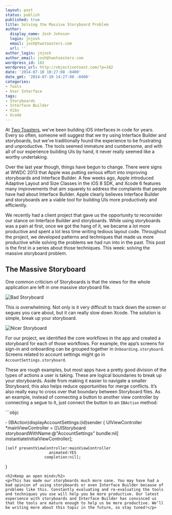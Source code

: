 ```yaml
---
layout: post
status: publish
published: true
title: Solving the Massive Storyboard Problem
author:
  display_name: Josh Johnson
  login: jnjosh
  email: josh@twotoasters.com
  url: ''
author_login: jnjosh
author_email: josh@twotoasters.com
wordpress_id: 182
wordpress_url: http://objectivetoast.com/?p=182
date: '2014-07-10 10:27:08 -0400'
date_gmt: '2014-07-10 14:27:08 -0400'
categories:
- Tools
- User Interface
tags:
- Storyboards
- Interface Builder
- Xibs
- Xcode
---
```

<p><!--<br />
    Author: Josh Johnson<br />
    Categories: Tools, UI<br />
    Tags: Storyboards, Interface Builder, Xibs, Xcode<br />
    Keywords: Storyboards, Interface Builder, Xibs, Xcode<br />
--></p>
<p>At <a href="http://twotoasters.com">Two Toasters</a>, we’ve been building iOS interfaces in code for years. Every so often, someone will suggest that we try using Interface Builder and storyboards, but we’ve traditionally found the experience to be frustrating and unproductive. The tools seemed immature and cumbersome, and with all of our experience building UIs by hand, it never really seemed like a worthy undertaking.</p>
<p>Over the last year though, things have begun to change. There were signs at WWDC 2013 that Apple was putting serious effort into improving storyboards and Interface Builder. A few weeks ago, Apple introduced Adaptive Layout and Size Classes in the iOS 8 SDK, and Xcode 6 features many improvements that aim squarely to address the complaints that people have had about Interface Builder. Apple clearly believes Interface Builder and storyboards are a viable tool for building UIs more productively and efficiently.</p>
<p><!--more--></p>
<p>We recently had a client project that gave us the opportunity to reconsider our stance on Interface Builder and storyboards. While using storyboards was a pain at first, once we got the hang of it, we became a lot more productive and spent a lot less time writing tedious layout code. Throughout the project, we developed patterns and techniques that made us more productive while solving the problems we had run into in the past. This post is the first in a series about those techniques. This week: solving the massive storyboard problem.</p>
<h2>The Massive Storyboard</h2>
<p>One common criticism of Storyboards is that the views for the whole application are left in one massive storyboard file.</p>
<p><img src="/wp-content/uploads/2014/07/crazy-storyboard.png" alt="Bad Storyboard" /></p>
<p>This is overwhelming. Not only is it very difficult to track down the screen or segues you care about, but it can really slow down Xcode. The solution is simple, break up your storyboard.</p>
<p><img src="/wp-content/uploads/2014/07/nicer-storyboard.png" alt="Nicer Storyboard" /></p>
<p>For our project, we identified the core workflows in the app and created a storyboard for each of those workflows. For example, the app’s screens for sign-in and onboarding can be grouped together in <code>Onboarding.storyboard</code>. Screens related to account settings might go in <code>AccountSettings.storyboard</code>.</p>
<p>These are rough examples, but most apps have a pretty good division of the types of actions a user is taking. These are logical boundaries to break up your storyboards. Aside from making it easier to navigate a smaller Storyboard, this also helps reduce opportunities for merge conflicts. It’s also really easy to cross over that boundary between Storyboard files. As an example, instead of connecting a button to another view controller by connecting a segue to it, just connect the button to an <code>IBAction</code> method:</p>
```objc

‑ (IBAction)displayAccountSettings:(id)sender
{
    UIViewController *mainViewController = 
        [[UIStoryboard storyboardWithName:@"AccountSettings" bundle:nil]
         instantiateInitialViewController];

    [self presentViewController:mainViewController
                       animated:YES
                     completion:nil];
}
```
<h2>Keep an open mind</h2>
<p>This has made our storyboards much more sane. You may have had a bad opinion of using storyboards or even Interface Builder because of problems like this. Constantly evaluating and re-evaluating the tools and techniques you use will help you be more productive. Our latest experience with storyboards and Interface Builder has convinced us that the tools are mature enough to help us be more productive. We’ll be writing more about this topic in the future, so stay tuned!</p>
